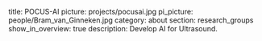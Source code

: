 title: POCUS-AI
picture: projects/pocusai.jpg
pi_picture: people/Bram_van_Ginneken.jpg 
category: about
section: research_groups
show_in_overview: true
description: Develop AI for Ultrasound.